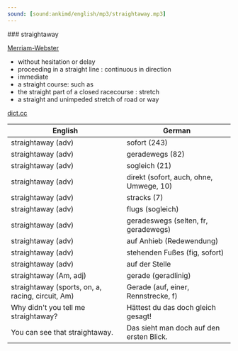 ```yaml
---
sound: [sound:ankimd/english/mp3/straightaway.mp3]
---
```


\### straightaway

[Merriam-Webster](https://www.merriam-webster.com/dictionary/straightaway)

- without hesitation or delay
- proceeding in a straight line : continuous in direction
- immediate
- a straight course: such as
- the straight part of a closed racecourse : stretch
- a straight and unimpeded stretch of road or way

[dict.cc](https://www.dict.cc/straightaway)

| English        | German       |
| -------------- | ------------ |
| straightaway (adv) | sofort (243) |
| straightaway (adv) | geradewegs (82) |
| straightaway (adv) | sogleich (21) |
| straightaway (adv) | direkt (sofort, auch, ohne, Umwege, 10) |
| straightaway (adv) | stracks (7) |
| straightaway (adv) | flugs (sogleich) |
| straightaway (adv) | geradeswegs (selten, fr, geradewegs) |
| straightaway (adv) | auf Anhieb (Redewendung) |
| straightaway (adv) | stehenden Fußes (fig, sofort) |
| straightaway (adv) | auf der Stelle |
| straightaway (Am, adj) | gerade (geradlinig) |
| straightaway (sports, on, a, racing, circuit, Am) | Gerade (auf, einer, Rennstrecke, f) |
| Why didn't you tell me straightaway? | Hättest du das doch gleich gesagt! |
| You can see that straightaway. | Das sieht man doch auf den ersten Blick. |
